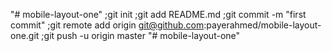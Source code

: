 "# mobile-layout-one"  ;git init ;git add README.md ;git commit -m "first commit" ;git remote add origin git@github.com:payerahmed/mobile-layout-one.git ;git push -u origin master
"# mobile-layout-one" 
